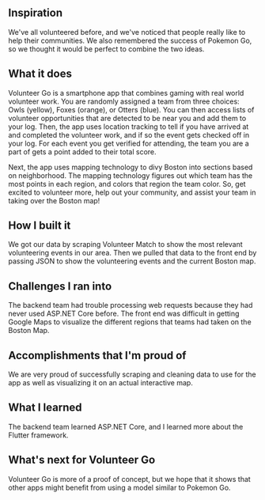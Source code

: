 ## Inspiration
We've all volunteered before, and we've noticed that people really like to help their communities. We also remembered the success of Pokemon Go, so we thought it would be perfect to combine the two ideas.

## What it does
Volunteer Go is a smartphone app that combines gaming with real world volunteer work. You are randomly assigned a team from three choices: Owls (yellow), Foxes (orange), or Otters (blue). You can then access lists of volunteer opportunities that are detected to be near you and add them to your log. Then, the app uses location tracking to tell if you have arrived at and completed the volunteer work, and if so the event gets checked off in your log. For each event you get verified for attending, the team you are a part of gets a point added to their total score. 

Next, the app uses mapping technology to divy Boston into sections based on neighborhood. The mapping technology figures out which team has the most points in each region, and colors that region the team color. So, get excited to volunteer more, help out your community, and assist your team in taking over the Boston map!

## How I built it
We got our data by scraping Volunteer Match to show the most relevant volunteering events in our area. Then we pulled that data to the front end by passing JSON to show the volunteering events and the current Boston map.

## Challenges I ran into
The backend team had trouble processing web requests because they had never used ASP.NET Core before. The front end was difficult in getting Google Maps to visualize the different regions that teams had taken on the Boston Map.

## Accomplishments that I'm proud of
We are very proud of successfully scraping and cleaning data to use for the app as well as visualizing it on an actual interactive map.

## What I learned
The backend team learned ASP.NET Core, and I learned more about the Flutter framework.

## What's next for Volunteer Go
Volunteer Go is more of a proof of concept, but we hope that it shows that other apps might benefit from using a model similar to Pokemon Go.


